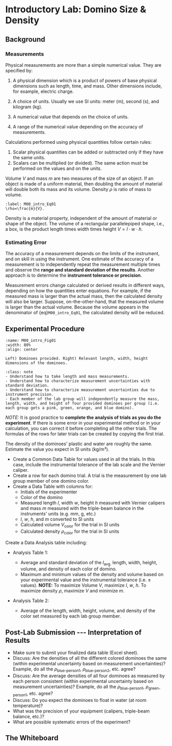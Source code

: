 # Introductory Lab: Domino Size & Density

## Background

### Measurements

Physical measurements are more than a simple numerical value. They are specified by:

1. A physical dimension which is a product of powers of base physical dimensions such as length, time, and mass. Other dimensions include, for example, electric charge.

2. A choice of units. Usually we use SI units: meter (m), second (s), and kilogram (kg).

3. A numerical value that depends on the choice of units.

4. A range of the numerical value depending on the accuracy of measurements.

Calculations performed using physical quantities follow certain rules:

1. Scalar physical quantities can be added or subtracted only if they have the same units.
2. Scalars can be multiplied (or divided). The same action must be performed on the values and on the units.


Volume $V$ and mass $m$ are two measures of the size of an object. If an object is made of a uniform material, then doubling the amount of material will double both its mass and its volume.
Density $\rho$ is ratio of mass to volume.

```{math}
:label: M00_intro_Eq01
\rho=\frac{m}{V}.
```

Density is a material property, independent of the amount of material or shape of the object.
The volume of a rectangular parallelepiped shape, i.e., a box, is the product length times width times height $V=l\cdot w\cdot h$.


### Estimating Error

The accuracy of a measurement depends on the limits of the instrument, and on skill in using the instrument.
One estimate of the accuracy of a measurement is to independently repeat the measurement multiple times and observe the **range and standard deviation of the results**. Another approach is to determine the **instrument tolerance or precision**.

Measurement errors change calculated or derived results in different ways, depending on how the quantities enter equations.
For example, if the measured mass is larger than the actual mass, then the calculated density will also be larger.
Suppose, on-the-other-hand, that the measured volume is larger than the actual volume. Because the volume appears in the denominator of {eq}`M00_intro_Eq01`, the calculated density will be reduced. 


## Experimental Procedure

```{figure} IntroLabFigures/M0_dominos.jpg
:name: M00_intro_Fig01
:width: 80%
:align: center

Left) Dominoes provided. Right) Relevant length, width, height dimensions of the dominoes.
```

```{admonition} OVERVIEW
:class: note
- Understand how to take length and mass measurements.
- Understand how to characterize measurement uncertainties with standard deviation.
- Understand how to characterize measurement uncertainties due to instrument precision.
- Each member of the lab group will independently measure the mass, length, width, and height of four provided dominoes per group (i.e. each group gets a pink, green, orange, and blue domino).
```

*NOTE:* It is good practice to **complete the analysis of trials as you do the experiment**. If there is some error in your experimental method or in your calculation, you can correct it before completing all the other trials. The formulas of the rows for later trials can be created by copying the first trial.

The density of the dominoes' plastic and water are roughly the same. Estimate the value you expect in SI units (kg/m³).

- Create a Common Data Table for values used in all the trials. In this case, include the instrumental tolerance of the lab scale and the Vernier caliper.
- Create a row for each domino trial. A trial is the measurement by one lab group member of one domino color.
- Create a Data Table with columns for:
  - Initials of the experimenter
  - Color of the domino
  - Measured length $l$, width $w$, height $h$ measured with Vernier calipers and mass $m$ measured with the triple-beam balance in the instruments' units (e.g. mm, g, etc.)
  - $l$, $w$, $h$, and $m$ converted to SI units
  - Calculated volume $V_\text{color}$ for the trial in SI units
  - Calculated density $\rho_\text{color}$ for the trial in SI units

Create a Data Analysis table including:

- Analysis Table 1:
  - Average and standard deviation of the $l_\text{avg.}$ length, width, height, volume, and density of each color of domino.
  - Maximum and minimum values of the density and volume based on your experimental value and the instrumental tolerance (i.e. $\pm$ values). **NOTE:** To maximize Volume $V$, maximize $l$, $w$, $h$. To maximize density $\rho$, maximize $V$ and minimize $m$.
  
- Analysis Table 2:
  - Average of the length, width, height, volume, and density of the color set measured by each lab group member.

## Post-Lab Submission --- Interpretation of Results

- Make sure to submit your finalized data table (Excel sheet).
- Discuss: Are the densities of all the different colored dominoes the same (within experimental uncertainty based on measurement uncertainties)? Example, do all the $\rho_{\text{blue-person1}}$, $\rho_{\text{blue-person2}}$, etc. agree?
- Discuss: Are the average densities of all four dominoes as measured by each person consistent (within experimental uncertainty based on measurement uncertainties)? Example, do all the $\rho_{\text{blue-person1}}$, $\rho_{\text{green-person1}}$, etc. agree?
- Discuss: Do you expect the dominoes to float in water (at room temperature)?
- What was the precision of your equipment (calipers, triple-beam balance, etc.)?
- What are possible systematic errors of the experiment?

## The Whiteboard
